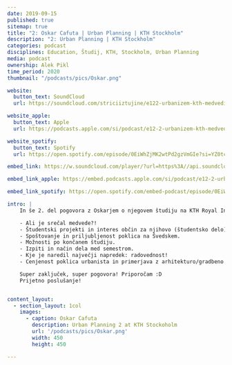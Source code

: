 ```yaml
---
date: 2019-09-15
published: true 
sitemap: true
title: "2: Oskar Cafuta | Urban Planning | KTH Stockholm" 
description: "2: Urban Planning | KTH Stockholm"
categories: podcast
disciplines: Education, Študij, KTH, Stockholm, Urban Planning
media: podcast
ownership: Alek Pikl
time_period: 2020
thumbnail: "/podcasts/pics/Oskar.png"

website:
  button_text: SoundCloud
  url: https://soundcloud.com/striciiztujine/e122-urbanizem-kth-medvedi-in-losi-oskar-cafuta-pt2?in=striciiztujine/sets/2-sezona

website_apple:
  button_text: Apple
  url: https://podcasts.apple.com/si/podcast/e12-2-urbanizem-kth-medvedi-in-losi-oskar-cafuta-pt2/id1435290632?i=1000426197199

website_spotify:
  button_text: Spotify
  url: https://open.spotify.com/episode/0EiWhZjMK2wtPd2gzVmGIe?si=YZ0tc2B-ToeFxpzNhLP5aQ

embed_link: https://w.soundcloud.com/player/?url=https%3A//api.soundcloud.com/tracks/543464070&color=%23ff5500&auto_play=false&hide_related=false&show_comments=true&show_user=true&show_reposts=false&show_teaser=true

embed_link_apple: https://embed.podcasts.apple.com/si/podcast/e12-2-urbanizem-kth-medvedi-in-losi-oskar-cafuta-pt2/id1435290632?i=1000426197199

embed_link_spotify: https://open.spotify.com/embed-podcast/episode/0EiWhZjMK2wtPd2gzVmGIe

intro: |
    In še 2. del pogovora z Oskarjem o njegovem študiju na KTH Royal Institute of Technology v Stockholmu na Švedskem.

    - Ali je srečal medvede?! 
    - Študentski projekti in interes občin za njihovo (študentsko delo).
    - Spoštovanje in priljubljenost poklica na Švedskem.
    - Možnosti po končanem študiju. 
    - Izpiti in način dela med semestrom. 
    - Kje je naredil največji napredek: radovednost! 
    - Cenjenost poklica urbanista in primerjava z arhitekturo/gradbeno. Komentar na sodelovanje in trenja v Sloveniji.

    Super zaključek, super pogovora! Priporočam :D
    Prijetno poslušanje!


content_layout:
  - section_layout: 1col
    images:
      - caption: Oskar Cafuta
        description: Urban Planning 2 at KTH Stockoholm
        url: '/podcasts/pics/Oskar.png'
        width: 450 
        height: 450

---
```

